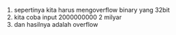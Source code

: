 1. sepertinya kita harus mengoverflow binary yang 32bit
2. kita coba input 2000000000 2 milyar
3. dan hasilnya adalah overflow
